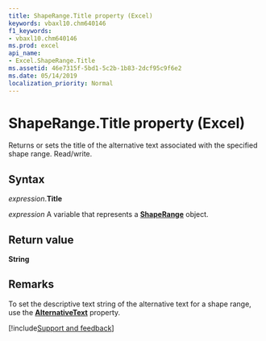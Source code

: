 ```yaml
---
title: ShapeRange.Title property (Excel)
keywords: vbaxl10.chm640146
f1_keywords:
- vbaxl10.chm640146
ms.prod: excel
api_name:
- Excel.ShapeRange.Title
ms.assetid: 46e7315f-5bd1-5c2b-1b83-2dcf95c9f6e2
ms.date: 05/14/2019
localization_priority: Normal
---
```



# ShapeRange.Title property (Excel)

Returns or sets the title of the alternative text associated with the specified shape range. Read/write.


## Syntax

_expression_.**Title**

_expression_ A variable that represents a **[ShapeRange](Excel.shaperange.md)** object.


## Return value

**String**


## Remarks

To set the descriptive text string of the alternative text for a shape range, use the **[AlternativeText](Excel.ShapeRange.AlternativeText.md)** property.




[!include[Support and feedback](~/includes/feedback-boilerplate.md)]